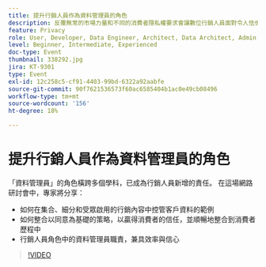 ```yaml
---
title: 提升行銷人員作為資料管理員的角色
description: 反覆無常的市場力量和不同的消費者隱私權要求會讓數位行銷人員面對令人怯步的情境。為了讓行銷活動符合法規要求，行銷團隊需要IT團隊簡化流程，以確保資料控管流程符合未來需求，理想情況下，流程可讓每個人都遵循並執行負責任地使用消費者資料的規則。 聽取 Adobe 和 Scotiabank Digital 對於負責任的資料管理的主要考量因素。
feature: Privacy
role: User, Developer, Data Engineer, Architect, Data Architect, Admin, Leader
level: Beginner, Intermediate, Experienced
doc-type: Event
thumbnail: 338292.jpg
jira: KT-9301
type: Event
exl-id: 12c258c5-cf91-4403-99bd-6322a92aabfe
source-git-commit: 90f7621536573f60ac6585404b1ac0e49cb08496
workflow-type: tm+mt
source-wordcount: '156'
ht-degree: 18%

---
```


# 提升行銷人員作為資料管理員的角色

「資料管理員」的角色橫跨多個學科，已成為行銷人員新增的責任。 在這場網路研討會中，專家將分享：

* 如何在集合、細分和受眾啟用的行銷內容中控管客戶資料的範例
* 如何整合以同意為基礎的策略，以贏得消費者的信任，並順暢地整合到消費者歷程中
* 行銷人員角色中的資料管理員職責，兼具效率與信心

>[!VIDEO](https://video.tv.adobe.com/v/338292/?quality=12&learn=on)
